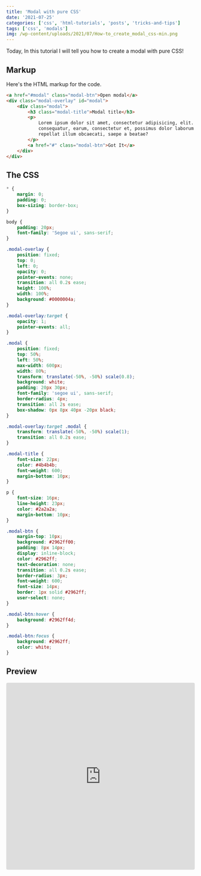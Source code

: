 ```yaml
---
title: 'Modal with pure CSS'
date: '2021-07-25'
categories: ['css', 'html-tutorials', 'posts', 'tricks-and-tips']
tags: ['css', 'modals']
img: /wp-content/uploads/2021/07/How-to_create_modal_css-min.png
---
```


Today, In this tutorial I will tell you how to create a modal with pure CSS!

## Markup

Here's the HTML markup for the code.

```html
<a href="#modal" class="modal-btn">Open modal</a>
<div class="modal-overlay" id="modal">
	<div class="modal">
		<h3 class="modal-title">Modal title</h3>
		<p>
			Lorem ipsum dolor sit amet, consectetur adipisicing, elit. Temporibus tempore aperiam deleniti
			consequatur, earum, consectetur et, possimus dolor laborum quia sint facere asperiores quidem
			repellat illum obcaecati, saepe a beatae?
		</p>
		<a href="#" class="modal-btn">Got It</a>
	</div>
</div>
```

## The CSS

```css
* {
	margin: 0;
	padding: 0;
	box-sizing: border-box;
}

body {
	padding: 20px;
	font-family: 'Segoe ui', sans-serif;
}

.modal-overlay {
	position: fixed;
	top: 0;
	left: 0;
	opacity: 0;
	pointer-events: none;
	transition: all 0.2s ease;
	height: 100%;
	width: 100%;
	background: #0000004a;
}

.modal-overlay:target {
	opacity: 1;
	pointer-events: all;
}

.modal {
	position: fixed;
	top: 50%;
	left: 50%;
	max-width: 600px;
	width: 80%;
	transform: translate(-50%, -50%) scale(0.8);
	background: white;
	padding: 20px 30px;
	font-family: 'segoe ui', sans-serif;
	border-radius: 4px;
	transition: all 2s ease;
	box-shadow: 0px 8px 40px -20px black;
}

.modal-overlay:target .modal {
	transform: translate(-50%, -50%) scale(1);
	transition: all 0.2s ease;
}

.modal-title {
	font-size: 22px;
	color: #4b4b4b;
	font-weight: 600;
	margin-bottom: 10px;
}

p {
	font-size: 16px;
	line-height: 23px;
	color: #2a2a2a;
	margin-bottom: 10px;
}

.modal-btn {
	margin-top: 10px;
	background: #2962ff00;
	padding: 8px 14px;
	display: inline-block;
	color: #2962ff;
	text-decoration: none;
	transition: all 0.2s ease;
	border-radius: 3px;
	font-weight: 600;
	font-size: 14px;
	border: 1px solid #2962ff;
	user-select: none;
}

.modal-btn:hover {
	background: #2962ff4d;
}

.modal-btn:focus {
	background: #2962ff;
	color: white;
}
```

## Preview

<iframe src="https://codesandbox.io/embed/how-to-create-a-modal-with-css-ob6ok?autoresize=1&amp;fontsize=14&amp;hidenavigation=1&amp;theme=dark" style="width:100%; height:500px; border:0; border-radius: 4px; overflow:hidden;" title="how-to-create-a-modal-with-css" allow="accelerometer; ambient-light-sensor; camera; encrypted-media; geolocation; gyroscope; hid; microphone; midi; payment; usb; vr; xr-spatial-tracking" sandbox="allow-forms allow-modals allow-popups allow-presentation allow-same-origin allow-scripts"></iframe>
